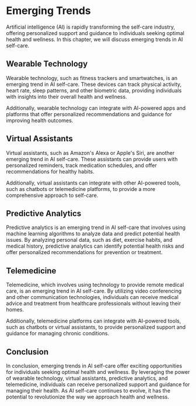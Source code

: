 Emerging Trends
=====================================================

Artificial intelligence (AI) is rapidly transforming the self-care industry, offering personalized support and guidance to individuals seeking optimal health and wellness. In this chapter, we will discuss emerging trends in AI self-care.

Wearable Technology
-------------------

Wearable technology, such as fitness trackers and smartwatches, is an emerging trend in AI self-care. These devices can track physical activity, heart rate, sleep patterns, and other biometric data, providing individuals with insights into their overall health and wellness.

Additionally, wearable technology can integrate with AI-powered apps and platforms that offer personalized recommendations and guidance for improving health outcomes.

Virtual Assistants
------------------

Virtual assistants, such as Amazon's Alexa or Apple's Siri, are another emerging trend in AI self-care. These assistants can provide users with personalized reminders, track medication schedules, and offer recommendations for healthy habits.

Additionally, virtual assistants can integrate with other AI-powered tools, such as chatbots or telemedicine platforms, to provide a more comprehensive approach to self-care.

Predictive Analytics
--------------------

Predictive analytics is an emerging trend in AI self-care that involves using machine learning algorithms to analyze data and predict potential health issues. By analyzing personal data, such as diet, exercise habits, and medical history, predictive analytics can identify potential health risks and offer personalized recommendations for prevention or treatment.

Telemedicine
------------

Telemedicine, which involves using technology to provide remote medical care, is an emerging trend in AI self-care. By utilizing video conferencing and other communication technologies, individuals can receive medical advice and treatment from healthcare professionals without leaving their homes.

Additionally, telemedicine platforms can integrate with AI-powered tools, such as chatbots or virtual assistants, to provide personalized support and guidance for managing chronic conditions.

Conclusion
----------

In conclusion, emerging trends in AI self-care offer exciting opportunities for individuals seeking optimal health and wellness. By leveraging the power of wearable technology, virtual assistants, predictive analytics, and telemedicine, individuals can receive personalized support and guidance for managing their health. As AI self-care continues to evolve, it has the potential to revolutionize the way we approach health and wellness.
